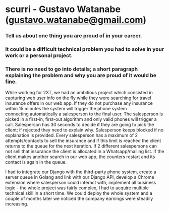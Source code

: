 # scurri - Gustavo Watanabe (gustavo.watanabe@gmail.com)

### Tell us about one thing you are proud of in your career.
### It could be a difficult technical problem you had to solve in your work or a personal project.
### There is no need to go into details; a short paragraph explaining the problem and why you are proud of it would be fine.

While working for 2XT, we had an ambitious project which consisted in capturing web user info on the fly while they were searching for travel insurance offers in our web app. If they do not purchase any insurance within 15 minutes the system will trigger the phone system connecting automatically a salesperson to the final user. The salesperson is picked in a first-in, first-out algorithm and only valid phones will trigger a call. Salesperson has 30 seconds to decide if they are going to pick the client; if rejected they need to explain why. Salesperson keeps blocked if no explanation is provided. Every salesperson has a maximum of 2 attempts/contacts to sell the insurance and if this limit is reached the client returns to the queue for the next iteration. If 2 different salespersons can not sell that insurance the client is allocated in a Whatsapp/mailing list. If the client makes another search in our web app, the counters restart and its contact is again in the queue.

I had to integrate our Django with the third-party phone system, create a server queue in Golang and link with our Django API, develop a Chrome extension where salesperson could interact with, implement all business logic - the whole project was fairly complex, I had to acquire multiple technical skill in a short time. We could deploy the whole system and a couple of months later we noticed the company earnings were steadily increasing.
